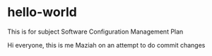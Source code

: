 # hello-world
This is for subject Software Configuration Management Plan

Hi everyone, this is me Maziah on an attempt to do commit changes
